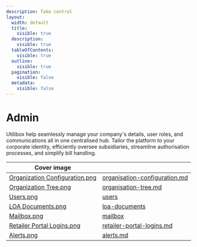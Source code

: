 ```yaml
---
description: Take control
layout:
  width: default
  title:
    visible: true
  description:
    visible: true
  tableOfContents:
    visible: true
  outline:
    visible: true
  pagination:
    visible: false
  metadata:
    visible: false
---
```


# Admin

Utilibox help seamlessly manage your company's details, user roles, and communications all in one centralised hub. Tailor the platform to your corporate identity, efficiently oversee subsidiaries, streamline authorisation processes, and simplify bill handling.

<table data-view="cards"><thead><tr><th data-hidden data-card-cover data-type="image">Cover image</th><th data-hidden data-card-target data-type="content-ref"></th></tr></thead><tbody><tr><td><a href="../../.gitbook/assets/Organization Configuration.png">Organization Configuration.png</a></td><td><a href="organisation-configuration.md">organisation-configuration.md</a></td></tr><tr><td><a href="../../.gitbook/assets/Organization Tree.png">Organization Tree.png</a></td><td><a href="organisation-tree.md">organisation-tree.md</a></td></tr><tr><td><a href="../../.gitbook/assets/Users.png">Users.png</a></td><td><a href="users/">users</a></td></tr><tr><td><a href="../../.gitbook/assets/LOA Documents.png">LOA Documents.png</a></td><td><a href="loa-documents/">loa-documents</a></td></tr><tr><td><a href="../../.gitbook/assets/Mailbox.png">Mailbox.png</a></td><td><a href="mailbox/">mailbox</a></td></tr><tr><td><a href="../../.gitbook/assets/Retailer Portal Logins.png">Retailer Portal Logins.png</a></td><td><a href="retailer-portal-logins.md">retailer-portal-logins.md</a></td></tr><tr><td><a href="../../.gitbook/assets/Alerts.png">Alerts.png</a></td><td><a href="alerts.md">alerts.md</a></td></tr></tbody></table>
